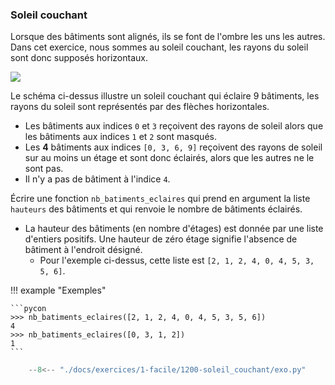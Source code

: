 

### Soleil couchant 


Lorsque des bâtiments sont alignés, ils se font de l'ombre les uns les autres. Dans cet exercice, nous sommes au soleil couchant, les rayons du soleil sont donc supposés horizontaux.

![](1200-soleil_couchant/images/soleil-couchant.svg)

Le schéma ci-dessus illustre un soleil couchant qui éclaire 9 bâtiments, les rayons du soleil sont représentés par des flèches horizontales.

- Les bâtiments aux indices `0` et `3` reçoivent des rayons de soleil alors que les bâtiments aux indices `1` et `2` sont masqués.
- Les **4** bâtiments aux indices `[0, 3, 6, 9]` reçoivent des rayons de soleil sur au moins un étage et sont donc éclairés, alors que les autres ne le sont pas.
- Il n'y a pas de bâtiment à l'indice `4`.


Écrire une fonction `nb_batiments_eclaires` qui prend en argument la liste `hauteurs` des bâtiments et qui renvoie le nombre de bâtiments éclairés.

- La hauteur des bâtiments (en nombre d'étages) est donnée par une liste d'entiers positifs. Une hauteur de zéro étage signifie l'absence de bâtiment à l'endroit désigné.
    - Pour l'exemple ci-dessus, cette liste est `[2, 1, 2, 4, 0, 4, 5, 3, 5, 6]`. 


!!! example "Exemples"

    ```pycon
    >>> nb_batiments_eclaires([2, 1, 2, 4, 0, 4, 5, 3, 5, 6])
    4
    >>> nb_batiments_eclaires([0, 3, 1, 2])
    1
    ```


```python
    --8<-- "./docs/exercices/1-facile/1200-soleil_couchant/exo.py"
```


